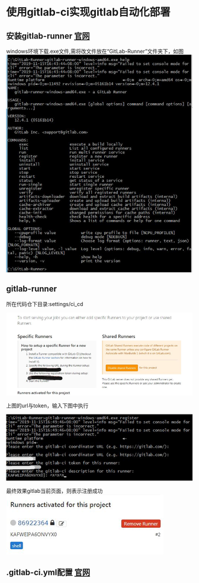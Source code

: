 # 使用gitlab-ci实现gitlab自动化部署
## 安装gitlab-runner [官网](https://docs.gitlab.com/runner/install/)

windows环境下载.exe文件,需将改文件放在“GitLab-Runner”文件夹下，如图
![img](/static/gitlab-ci/1.jpg)

## gitlab-runner

所在代码仓下目录:settings/ci_cd

![img](/static/gitlab-ci/2.jpg)

上图的url与token，输入下图中执行

![img](/static/gitlab-ci/3.jpg)

最终效果gitlab当前页面，则表示注册成功
![img](/static/gitlab-ci/4.jpg)

## .gitlab-ci.yml配置 [官网](https://docs.gitlab.com/ee/ci/yaml/README.html)
